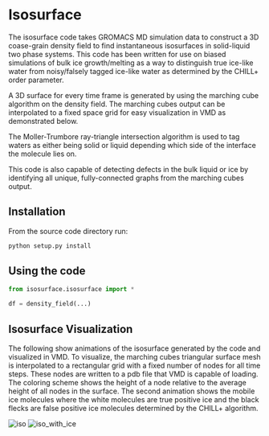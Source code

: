 # Isosurface
The isosurface code takes GROMACS MD simulation data to construct a 3D coase-grain density field to find instantaneous isosurfaces in solid-liquid two phase systems. This code has been written for use on biased simulations of bulk ice growth/melting as a way to distinguish true ice-like water from noisy/falsely tagged ice-like water as determined by the CHILL+ order parameter.

A 3D surface for every time frame is generated by using the marching cube algorithm on the density field. The marching cubes output can be interpolated to a fixed space grid for easy visualization in VMD as demonstrated below.

The Moller-Trumbore ray-triangle intersection algorithm is used to tag waters as either being solid or liquid depending which side of the interface the molecule lies on.

This code is also capable of detecting defects in the bulk liquid or ice by identifying all unique, fully-connected graphs from the marching cubes output.

## Installation
From the source code directory run:

```bash
python setup.py install
```

## Using the code
```python
from isosurface.isosurface import *

df = density_field(...)
```

## Isosurface Visualization
The following show animations of the isosurface generated by the code and visualized in VMD. To visualize, the marching cubes triangular surface mesh is interpolated to a rectangular grid with a fixed number of nodes for all time steps. These nodes are written to a pdb file that VMD is capable of loading. The coloring scheme shows the height of a node relative to the average height of all nodes in the surface. The second animation shows the mobile ice molecules where the white molecules are true positive ice and the black flecks are false positive ice molecules determined by the CHILL+ algorithm.

![iso](https://user-images.githubusercontent.com/31362150/138543685-9e21060c-b370-4761-a8df-1e7d7c9f6446.gif)
![iso_with_ice](https://user-images.githubusercontent.com/31362150/138543916-fa6d572d-5126-4753-8220-094a34b4b0ca.gif)

